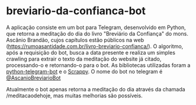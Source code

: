 # breviario-da-confianca-bot

A aplicação consiste em um bot para Telegram, desenvolvido em Python, que retorna a meditação do dia do livro "Breviário da Confiança" do mons. Ascânio Brandão, cujos capítulos estão públicos na web (https://rumoasantidade.com.br/livro-breviario-confianca/). O algoritmo, após a requisição do bot, busca a data presente e realiza um simples crawling para extrair o texto da meditação do website já citado, processando-o e retornando-o para o bot. As bibliotecas utilizadas foram a [python-telegram-bot](https://github.com/python-telegram-bot/) e o [Scrappy](https://github.com/scrapy/scrapy).
O nome do bot no telegram é [@AscanioBreviarioBot](https://t.me/AscanioBreviarioBot)

Atualmente o bot apenas retorna a meditação do dia através da chamada /meditacaodehoje, mas muitas melhorias são possíveis.
